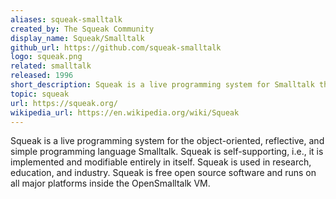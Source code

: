 ```yaml
---
aliases: squeak-smalltalk
created_by: The Squeak Community
display_name: Squeak/Smalltalk
github_url: https://github.com/squeak-smalltalk
logo: squeak.png
related: smalltalk
released: 1996
short_description: Squeak is a live programming system for Smalltalk that is implemented in itself.
topic: squeak
url: https://squeak.org/
wikipedia_url: https://en.wikipedia.org/wiki/Squeak
---
```

Squeak is a live programming system for the object-oriented, reflective, and simple programming language Smalltalk. Squeak is self-supporting, i.e., it is implemented and modifiable entirely in itself. Squeak is used in research, education, and industry. Squeak is free open source software and runs on all major platforms inside the OpenSmalltalk VM.
